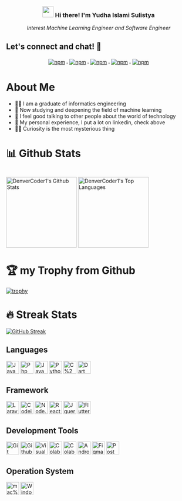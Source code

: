 <h3 align="center"><img src='https://raw.githubusercontent.com/seanprashad/slackmoji/master/emoji/blob/blob-thumbs-up-gif.gif' height="30px"> Hi there! I'm Yudha Islami Sulistya</h3>
<p align="center" style="font-style: italic;">Interest Machine Learning Engineer and Software Engineer</p>

## Let's connect and chat! :school:

<p align="center">
  <a href="https://www.linkedin.com/in/yudhaislamisulistya/">
    <img src="https://raw.githubusercontent.com/Quadrified/Quadrified/master/assets/svg/social/linkedin.svg" alt="npm" style="vertical-align:top; margin:4px">
  </a>
  <a href="https://www.instagram.com/yudhaislamisulistya/">
    <img src="https://raw.githubusercontent.com/Quadrified/Quadrified/master/assets/svg/social/instagram.svg" alt="npm" style="vertical-align:top; margin:4px">
  </a>
  <a href="https://www.t.me/yudhaislamisulistya">
    <img src="https://raw.githubusercontent.com/Quadrified/Quadrified/master/assets/svg/social/telegram.svg" alt="npm" style="vertical-align:top; margin:4px">
  </a>
  <a href="https://www.twitter.com/yudhaislami">
    <img src="https://raw.githubusercontent.com/Quadrified/Quadrified/master/assets/svg/social/twitter.svg" alt="npm" style="vertical-align:top; margin:4px">
  </a>
  <a href="https://www.wa.me/+6285340472927">
    <img src="https://raw.githubusercontent.com/Quadrified/Quadrified/master/assets/svg/social/whatsapp.svg" alt="npm" style="vertical-align:top; margin:4px">
  </a>
</p>

# About Me
- 👨‍🎓 I am a graduate of informatics engineering 
- 📘 Now studying and deepening the field of machine learning
- 💆 I feel good talking to other people about the world of technology
- 👨 My personal experience, I put a lot on linkedin, check above
- 🤷‍♂️ Curiosity is the most mysterious thing

# 📊 Github Stats
<br/>
<a href="https://github.com/anuraghazra/github-readme-stats"><img alt="DenverCoder1's Github Stats" src="https://denvercoder1-github-readme-stats.vercel.app/api/?username=yudhaislamisulistya&show_icons=true&count_private=true&theme=react&hide_border=true&bg_color=1F222E&title_color=F85D7F&icon_color=F8D866" height="192px"/></a>
<a href="https://github.com/anuraghazra/github-readme-stats"><img alt="DenverCoder1's Top Languages" src="https://github-readme-stats.vercel.app/api/top-langs/?username=yudhaislamisulistya&langs_count=8&layout=compact&theme=react&hide_border=true&bg_color=1F222E&title_color=F85D7F&icon_color=F8D866&hide=html" height="192px"/></a>
<br/>

# 🏆 my Trophy from Github
[![trophy](https://github-profile-trophy.vercel.app/?username=yudhaislamisulistya&theme=onedark&row=2&column=4)](https://github.com/ryo-ma/github-profile-trophy)

# 🔥 Streak Stats
[![GitHub Streak](https://github-readme-streak-stats.herokuapp.com/?user=yudhaislamisulistya&theme=dark)](https://git.io/streak-stats)

## Languages
<p>

<img src="https://img.shields.io/badge/JavaScript-282C34?logo=javascript&logoColor=F7DF1E" alt="JavaScript logo" title="JavaScript" height="35" />

<img src="https://img.shields.io/badge/Php-282C34?logo=Php&logoColor=777BB4" alt="Php logo" title="Php" height="35" />

<img src="https://img.shields.io/badge/Java-282C34?logo=Java&logoColor=ED8B00" alt="Java logo" title="Java" height="35" />

<img src="https://img.shields.io/badge/Python-282C34?logo=Python&logoColor=3776AB" alt="Python logo" title="Python" height="35" />

<img src="https://img.shields.io/badge/C%2B%2B-282C34?logo=C%2B%2B&logoColor=00599C" alt="C%2B%2B logo" title="C%2B%2B" height="35" />

<img src="https://img.shields.io/badge/Dart-282C34?logo=Dart&logoColor=0175C2" alt="Dart logo" title="Dart" height="35" />

</p>

## Framework
<img src="https://img.shields.io/badge/Laravel-282C34?logo=Laravel&logoColor=FF2D20" alt="Laravel logo" title="Laravel" height="35" />

<img src="https://img.shields.io/badge/Codeigniter-282C34?logo=Codeigniter&logoColor=FF2D20" alt="Codeigniter logo" title="Codeigniter" height="35" />

<img src="https://img.shields.io/badge/Node.js-282C34?logo=Node.js&logoColor=43853D" alt="Node.js logo" title="Node.js" height="35" />

<img src="https://img.shields.io/badge/React-282C34?logo=React&logoColor=61DAFB" alt="React logo" title="React" height="35" />

<img src="https://img.shields.io/badge/Jquery-282C34?logo=Jquery&logoColor=0769AD" alt="Jquery logo" title="Jquery" height="35" />

<img src="https://img.shields.io/badge/Flutter-282C34?logo=Flutter&logoColor=02569B" alt="Flutter logo" title="Flutter" height="35" />

## Development Tools
<img src="https://img.shields.io/badge/Git-282C34?logo=Git&logoColor=F34E68" alt="Git logo" title="Git" height="35" />

<img src="https://img.shields.io/badge/Github-282C34?logo=Github&logoColor=white" alt="Github logo" title="Github" height="35" />

<img src="https://img.shields.io/badge/Visual_Studio_Code-282C34?logo=visual%20studio%20code&logoColor=0078D4" alt="Visual_Studio_Code logo" title="Visual_Studio_Code" height="35" />

<img src="https://img.shields.io/badge/Colab-282C34?logo=googlecolab&logoColor=F9AB00" alt="Colab logo" title="Colab" height="35" />

<img src="https://img.shields.io/badge/Kaggle-282C34?logo=kaggle&logoColor=white" alt="Colab logo" title="Colab" height="35" />

<img src="https://img.shields.io/badge/Android_Studio-282C34?logo=android-studio&logoColor=3DDC84" alt="Android Studio logo" title="Android Studio" height="35" />

<img src="https://img.shields.io/badge/Figma-282C34?logo=Figma&logoColor=F24E1E" alt="Figma logo" title="Figma" height="35" />

<img src="https://img.shields.io/badge/Postman-282C34?logo=Postman&logoColor=F24E1E" alt="Postman logo" title="Postman" height="35" />

## Operation System
<img src="https://img.shields.io/badge/mac%20os-282C34?logo=apple&logoColor=white" alt="mac%20os logo" title="mac%20os" height="35" />

<img src="https://img.shields.io/badge/Windows-282C34?logo=Windows&logoColor=0078D6" alt="Windows logo" title="Windows" height="35" />






